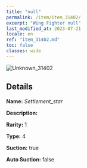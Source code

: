 ```yaml
---
title: "null"
permalink: /item/item_31402/
excerpt: "Wing Fighter null"
last_modified_at: 2023-07-21
locale: en
ref: "item_31402.md"
toc: false
classes: wide
---
```



 ![Unknown_31402](/images/item/Settlement_star_p.png)



## Details

 **Name:** *Settlement_star* 

 **Description:** 

 **Rarity:** 1 

 **Type:** 4 

 **Suction:** true 

 **Auto Suction:** false 



